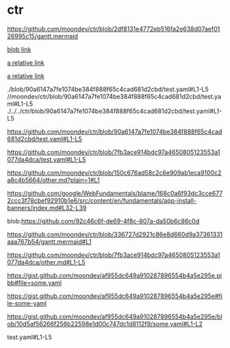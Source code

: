 # ctr

https://github.com/moondev/ctr/blob/2df8131e4772eb516fa2e638d07aef0126995c15/gantt.mermaid

[blob link](blob:https://github.com/92c46c6f-de69-4f8c-807a-da50b6c86c0d)


[a relative link](test.yaml#L1-L5)

[a relative link](test.yaml)

./blob/90a6147a7fe1074be384f888f65c4cad681d2cbd/test.yaml#L1-L5
//moondev/ctr/blob/90a6147a7fe1074be384f888f65c4cad681d2cbd/test.yaml#L1-L5
./../../ctr/blob/90a6147a7fe1074be384f888f65c4cad681d2cbd/test.yaml#L1-L5


https://github.com/moondev/ctr/blob/90a6147a7fe1074be384f888f65c4cad681d2cbd/test.yaml#L1-L5

https://github.com/moondev/ctr/blob/7fb3ace914bdc97a4650805123553a1077da4dca/test.yaml#L1-L5

https://github.com/moondev/ctr/blob/150c676ad58c2c6e909ab1eca9100c2a8c4b5664/other.md?plain=1#L1

https://github.com/google/WebFundamentals/blame/168c0a6f93dc3cce6772ccc3f78cbef92910b1e6/src/content/en/fundamentals/app-install-banners/index.md#L32-L39

blob:https://github.com/92c46c6f-de69-4f8c-807a-da50b6c86c0d

https://github.com/moondev/ctr/blob/336727d2921c86e8d660d9a37361331aaa767b54/gantt.mermaid#L1


https://github.com/moondev/ctr/blob/7fb3ace914bdc97a4650805123553a1077da4dca/other.md#L1-L5

https://gist.github.com/moondev/af955dc649a910287896554b4a5e295e.pibb#file=some.yaml

https://gist.github.com/moondev/af955dc649a910287896554b4a5e295e#file-some-yaml

https://gist.github.com/moondev/af955dc649a910287896554b4a5e295e/blob/10d5af56266f256b22598e1d00c747dc1d8112f9/some.yaml#L1-L2

test.yaml#L1-L5
